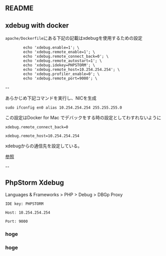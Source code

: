 ## README


## xdebug with docker 


`apache/Dockerfile`にある下記の記載はxdebugを使用するための設定

```Dockerfile:apache/Dockerfile
		echo 'xdebug.enable=1'; \
		echo 'xdebug.remote_enable=1'; \
		echo 'xdebug.remote_connect_back=0'; \
    	echo 'xdebug.remote_autostart=1'; \
        echo 'xdebug.idekey=PHPSTORM'; \
        echo 'xdebug.remote_host=10.254.254.254'; \
        echo 'xdebug.profiler_enable=0'; \
        echo 'xdebug.remote_port=9000'; \
```

--

あらかじめ下記コマンドを実行し、NICを生成

`sudo ifconfig en0 alias 10.254.254.254 255.255.255.0`

この設定はDocker for Mac でデバックをする時の設定としてわすれないように

`xdebug.remote_connect_back=0`

`xdebug.remote_host=10.254.254.254`

xdebugからの通信先を設定している。

[参照](https://gist.github.com/chadrien/c90927ec2d160ffea9c4)

--


## PhpStorm Xdebug 

Languages & Frameworks > PHP > Debug > DBGp Proxy

`IDE key: PHPSTORM`

`Host: 10.254.254.254`

`Port: 9000`




### hoge
### hoge

